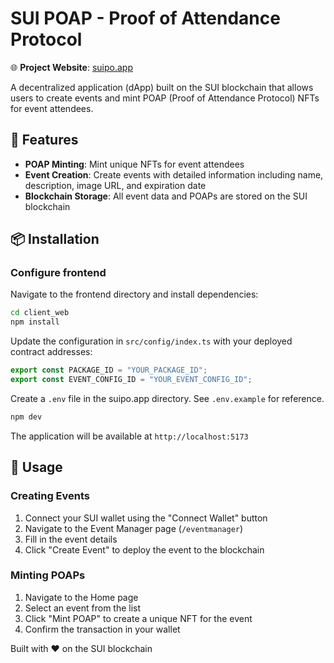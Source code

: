 # SUI POAP - Proof of Attendance Protocol

🌐 **Project Website**: [suipo.app](https://suipo.app)

A decentralized application (dApp) built on the SUI blockchain that allows users to create events and mint POAP (Proof of Attendance Protocol) NFTs for event attendees.

## 🚀 Features

- **POAP Minting**: Mint unique NFTs for event attendees
- **Event Creation**: Create events with detailed information including name, description, image URL, and expiration date
- **Blockchain Storage**: All event data and POAPs are stored on the SUI blockchain


## 📦 Installation

### Configure frontend

Navigate to the frontend directory and install dependencies:

```bash
cd client_web
npm install
```

Update the configuration in `src/config/index.ts` with your deployed contract addresses:

```typescript
export const PACKAGE_ID = "YOUR_PACKAGE_ID";
export const EVENT_CONFIG_ID = "YOUR_EVENT_CONFIG_ID";
```

Create a `.env` file in the suipo.app directory. See `.env.example` for reference.

```bash
npm dev
```

The application will be available at `http://localhost:5173`

## 🎯 Usage

### Creating Events

1. Connect your SUI wallet using the "Connect Wallet" button
2. Navigate to the Event Manager page (`/eventmanager`)
3. Fill in the event details
4. Click "Create Event" to deploy the event to the blockchain

### Minting POAPs

1. Navigate to the Home page
2. Select an event from the list
3. Click "Mint POAP" to create a unique NFT for the event
4. Confirm the transaction in your wallet


Built with ❤️ on the SUI blockchain 